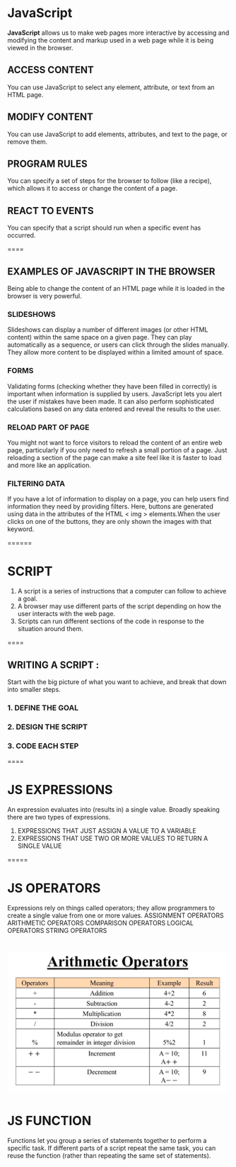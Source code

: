 # JavaScript
**JavaScript** allows us to make web pages more interactive by accessing and modifying the content and markup used in a web page while it is being viewed in the browser.

## ACCESS CONTENT
You can use JavaScript to select any element, attribute, or text from an HTML page. 

## MODIFY CONTENT

You can use JavaScript to add elements, attributes, and text to the page, or remove them. 

## PROGRAM RULES

You can specify a set of steps for the browser to follow (like a recipe), which allows it to access or change the content of a page. 

## REACT TO EVENTS

You can specify that a script should run when a specific event has occurred.

====

## EXAMPLES OF JAVASCRIPT IN THE BROWSER 

Being able to change the content of an HTML page while it is loaded in the browser is very powerful.

### SLIDESHOWS

Slideshows can display a number of different images (or other HTML content) within the same space on a given page. They can play automatically as a sequence, or users can click through the slides manually. They allow more content to be displayed within a limited amount of space. 

### FORMS
 
Validating forms (checking whether they have been filled in correctly) is important when information is supplied by users. JavaScript lets you alert the user if mistakes have been made. It can also perform sophisticated calculations based on any data entered and reveal the results to the user.

### RELOAD PART OF PAGE

You might not want to force visitors to reload the content of an entire web page, particularly if you only need to refresh a small portion of a page. Just reloading a section of the page can make a site feel like it is faster to load and more like an application.

### FILTERING DATA

If you have a lot of information to display on a page, you can help users find information they need by providing filters. Here, buttons are generated using data in the attributes of the HTML < img > elements.When the user clicks on one of the buttons, they are only shown the images with that keyword. 

======

# SCRIPT

1. A script is a series of instructions that a computer can follow to achieve a goal.
2. A browser may use different parts of the script depending on how the user interacts with the web page.
3. Scripts can run different sections of the code in response to the situation around them.

====

## WRITING A SCRIPT : 

Start with the big picture of what you want to achieve, and break that down into smaller steps. 
### 1. DEFINE THE GOAL
### 2. DESIGN THE SCRIPT 
### 3. CODE EACH STEP 

====

# JS EXPRESSIONS 
An expression evaluates into (results in) a single value.  Broadly speaking there are two types of expressions. 
1. EXPRESSIONS THAT JUST ASSIGN A VALUE TO A VARIABLE  
2. EXPRESSIONS THAT USE TWO OR MORE VALUES TO RETURN A SINGLE VALUE

=====

# JS OPERATORS
Expressions rely on things called operators; they allow programmers to create a single value from one or more values.
ASSIGNMENT OPERATORS
ARITHMETIC OPERATORS
COMPARISON OPERATORS
LOGICAL OPERATORS
STRING OPERATORS

![OPERATORS](Read04a-pic1.png)
====


# JS FUNCTION
Functions let you group a series of statements together to perform a specific task. If different parts of a script repeat the same task, you can reuse the function (rather than repeating the same set of statements). 
